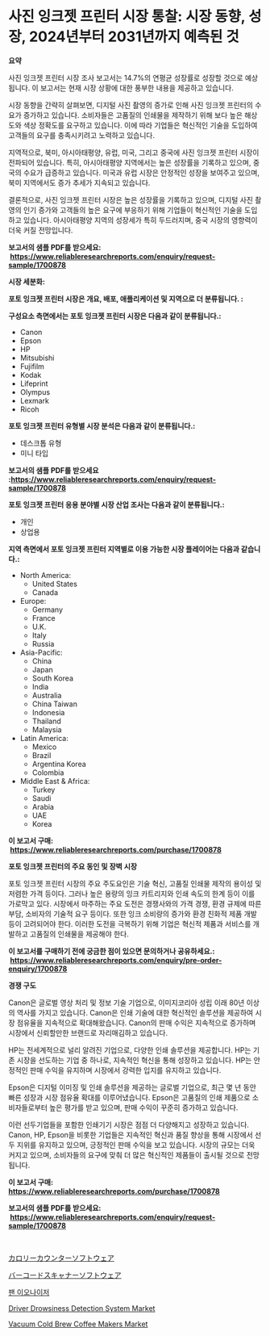 <p><h1>사진 잉크젯 프린터 시장 통찰: 시장 동향, 성장, 2024년부터 2031년까지 예측된 것</h1></p><p><strong>요약</strong></p>
<p><p>사진 잉크젯 프린터 시장 조사 보고서는 14.7%의 연평균 성장률로 성장할 것으로 예상됩니다. 이 보고서는 현재 시장 상황에 대한 풍부한 내용을 제공하고 있습니다. </p><p>시장 동향을 간략히 살펴보면, 디지털 사진 촬영의 증가로 인해 사진 잉크젯 프린터의 수요가 증가하고 있습니다. 소비자들은 고품질의 인쇄물을 제작하기 위해 보다 높은 해상도와 색상 정확도를 요구하고 있습니다. 이에 따라 기업들은 혁신적인 기술을 도입하여 고객들의 요구를 충족시키려고 노력하고 있습니다.</p><p>지역적으로, 북미, 아시아태평양, 유럽, 미국, 그리고 중국에 사진 잉크젯 프린터 시장이 전파되어 있습니다. 특히, 아시아태평양 지역에서는 높은 성장률을 기록하고 있으며, 중국의 수요가 급증하고 있습니다. 미국과 유럽 시장은 안정적인 성장을 보여주고 있으며, 북미 지역에서도 증가 추세가 지속되고 있습니다.</p><p>결론적으로, 사진 잉크젯 프린터 시장은 높은 성장률을 기록하고 있으며, 디지털 사진 촬영의 인기 증가와 고객들의 높은 요구에 부응하기 위해 기업들이 혁신적인 기술을 도입하고 있습니다. 아시아태평양 지역의 성장세가 특히 두드러지며, 중국 시장의 영향력이 더욱 커질 전망입니다.</p></p>
<p><strong>보고서의 샘플 PDF를 받으세요: &nbsp;<a href="https://www.reliableresearchreports.com/enquiry/request-sample/1700878">https://www.reliableresearchreports.com/enquiry/request-sample/1700878</a></strong></p>
<p><strong>시장 세분화:</strong></p>
<p><strong> 포토 잉크젯 프린터 시장은 개요, 배포, 애플리케이션 및 지역으로 더 분류됩니다. :</strong></p>
<p><strong>구성요소 측면에서는 포토 잉크젯 프린터 시장은 다음과 같이 분류됩니다.:</strong></p>
<p><ul><li>Canon</li><li>Epson</li><li>HP</li><li>Mitsubishi</li><li>Fujifilm</li><li>Kodak</li><li>Lifeprint</li><li>Olympus</li><li>Lexmark</li><li>Ricoh</li></ul></p>
<p><strong> 포토 잉크젯 프린터 유형별 시장 분석은 다음과 같이 분류됩니다.:</strong></p>
<p><ul><li>데스크톱 유형</li><li>미니 타입</li></ul></p>
<p><strong>보고서의 샘플 PDF를 받으세요 :<a href="https://www.reliableresearchreports.com/enquiry/request-sample/1700878">https://www.reliableresearchreports.com/enquiry/request-sample/1700878</a></strong></p>
<p><strong> 포토 잉크젯 프린터 응용 분야별 시장 산업 조사는 다음과 같이 분류됩니다.:</strong></p>
<p><ul><li>개인</li><li>상업용</li></ul></p>
<p><strong>지역 측면에서 포토 잉크젯 프린터 지역별로 이용 가능한 시장 플레이어는 다음과 같습니다.:</strong></p>
<p><ul>
    <li>
        North America:
        <ul>
            <li>United States</li>
            <li>Canada</li>
        </ul>
    </li>
    <li>
        Europe:
        <ul>
            <li>Germany</li>
            <li>France</li>
            <li>U.K.</li>
            <li>Italy</li>
            <li>Russia</li>
        </ul>
    </li>
    <li>
        Asia-Pacific:
        <ul>
            <li>China</li>
            <li>Japan</li>
            <li>South Korea</li>
            <li>India</li>
            <li>Australia</li>
            <li>China Taiwan</li>
            <li>Indonesia</li>
            <li>Thailand</li>
            <li>Malaysia</li>
        </ul>
    </li>
    <li>
        Latin America:
        <ul>
            <li>Mexico</li>
            <li>Brazil</li>
            <li>Argentina Korea</li>
            <li>Colombia</li>
        </ul>
    </li>
    <li>
        Middle East & Africa:
        <ul>
            <li>Turkey</li>
            <li>Saudi</li>
            <li>Arabia</li>
            <li>UAE</li>
            <li>Korea</li>
        </ul>
    </li>
    </ul></p>
<p><strong>이 보고서 구매: &nbsp;<a href="https://www.reliableresearchreports.com/purchase/1700878">https://www.reliableresearchreports.com/purchase/1700878</a></strong></p>
<p><strong>포토 잉크젯 프린터의 주요 동인 및 장벽 시장</strong></p>
<p><p>포토 잉크젯 프린터 시장의 주요 주도요인은 기술 혁신, 고품질 인쇄물 제작의 용이성 및 저렴한 가격 등이다. 그러나 높은 용량의 잉크 카트리지와 인쇄 속도의 한계 등이 이를 가로막고 있다. 시장에서 마주하는 주요 도전은 경쟁사와의 가격 경쟁, 환경 규제에 따른 부담, 소비자의 기술적 요구 등이다. 또한 잉크 소비량의 증가와 환경 친화적 제품 개발 등이 고려되어야 한다. 이러한 도전을 극복하기 위해 기업은 혁신적 제품과 서비스를 개발하고 고품질의 인쇄물을 제공해야 한다.</p></p>
<p><strong>이 보고서를 구매하기 전에 궁금한 점이 있으면 문의하거나 공유하세요.: &nbsp;<a href="https://www.reliableresearchreports.com/enquiry/pre-order-enquiry/1700878">https://www.reliableresearchreports.com/enquiry/pre-order-enquiry/1700878</a></strong></p>
<p><strong>경쟁 구도</strong></p>
<p><p>Canon은 글로벌 영상 처리 및 정보 기술 기업으로, 이미지코리아 성립 이래 80년 이상의 역사를 가지고 있습니다. Canon은 인쇄 기술에 대한 혁신적인 솔루션을 제공하여 시장 점유율을 지속적으로 확대해왔습니다. Canon의 판매 수익은 지속적으로 증가하며 시장에서 신뢰할만한 브랜드로 자리매김하고 있습니다.</p><p>HP는 전세계적으로 널리 알려진 기업으로, 다양한 인쇄 솔루션을 제공합니다. HP는 기존 시장을 선도하는 기업 중 하나로, 지속적인 혁신을 통해 성장하고 있습니다. HP는 안정적인 판매 수익을 유지하며 시장에서 강력한 입지를 유지하고 있습니다.</p><p>Epson은 디지털 이미징 및 인쇄 솔루션을 제공하는 글로벌 기업으로, 최근 몇 년 동안 빠른 성장과 시장 점유율 확대를 이루어냈습니다. Epson은 고품질의 인쇄 제품으로 소비자들로부터 높은 평가를 받고 있으며, 판매 수익이 꾸준히 증가하고 있습니다.</p><p>이런 선두기업들을 포함한 인쇄기기 시장은 점점 더 다양해지고 성장하고 있습니다. Canon, HP, Epson을 비롯한 기업들은 지속적인 혁신과 품질 향상을 통해 시장에서 선두 지위를 유지하고 있으며, 긍정적인 판매 수익을 보고 있습니다. 시장의 규모는 더욱 커지고 있으며, 소비자들의 요구에 맞춰 더 많은 혁신적인 제품들이 출시될 것으로 전망됩니다.</p></p>
<p><strong>이 보고서 구매: &nbsp; <a href="https://www.reliableresearchreports.com/purchase/1700878">https://www.reliableresearchreports.com/purchase/1700878</a></strong></p>
<p><strong>보고서의 샘플 PDF를 받으세요: &nbsp;<a href="https://www.reliableresearchreports.com/enquiry/request-sample/1700878">https://www.reliableresearchreports.com/enquiry/request-sample/1700878</a></strong><strong></strong></p>
<p>&nbsp;</p>
<p><p><a href="https://github.com/EthanMorar2011/Market-Research-Report-List-1/blob/main/34638729652.md">カロリーカウンターソフトウェア</a></p><p><a href="https://github.com/dzy793153605/Market-Research-Report-List-1/blob/main/60105999651.md">バーコードスキャナーソフトウェア</a></p><p><a href="https://github.com/plelbej847484502/Market-Research-Report-List-1/blob/main/32167588947.md">팬 이오나이저</a></p><p><a href="https://issuu.com/reportprime-2/docs/driver-drowsiness-detection-system-market-size-203">Driver Drowsiness Detection System Market</a></p><p><a href="https://github.com/biheemgalvinlouises6hokrh3h/Market-Research-Report-List-1/blob/main/vacuum-cold-brew-coffee-makers-market.md">Vacuum Cold Brew Coffee Makers Market</a></p></p>